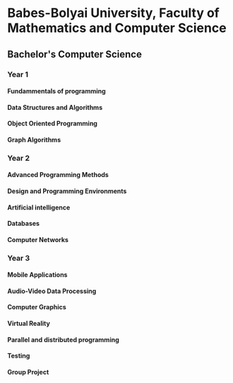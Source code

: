 # Babes-Bolyai University, Faculty of Mathematics and Computer Science
## Bachelor's Computer Science
### Year 1

#### Fundammentals of programming

#### Data Structures and Algorithms

#### Object Oriented Programming

#### Graph Algorithms


### Year 2

#### Advanced Programming Methods

#### Design and Programming Environments
    
#### Artificial intelligence

#### Databases

#### Computer Networks


### Year 3

#### Mobile Applications

#### Audio-Video Data Processing

#### Computer Graphics

#### Virtual Reality

#### Parallel and distributed programming

#### Testing

#### Group Project
    
